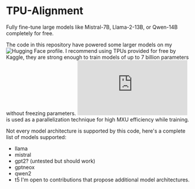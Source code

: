 # TPU-Alignment
Fully fine-tune large models like Mistral-7B, Llama-2-13B, or Qwen-14B completely for free.

The code in this repository have powered some larger models on my ![Hugging Face profile](https://huggingface.co/Locutusque). I recommend using TPUs provided for free by Kaggle, they are strong enough to train models of up to 7 billion parameters without freezing parameters. ![SPMD](https://pytorch.org/xla/release/2.1/index.html#pytorch-xla-spmd-user-guide) is used as a parallelization technique for high MXU efficiency while training.

Not every model architecture is supported by this code, here's a complete list of models supported:
- llama
- mistral
- gpt2? (untested but should work)
- gptneox
- qwen2
- t5
I'm open to contributions that propose additional model architectures.
